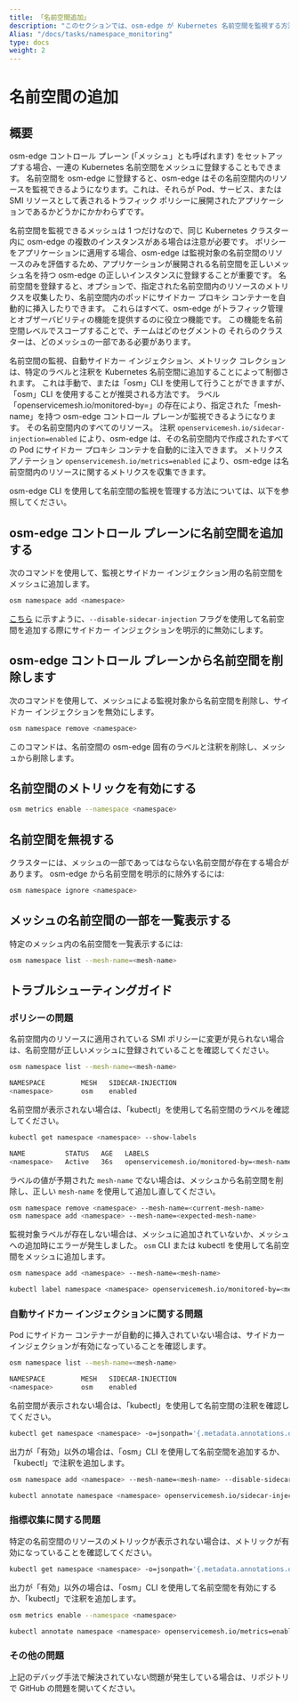 ```yaml
---
title: 「名前空間追加」
description: "このセクションでは、osm-edge が Kubernetes 名前空間を監視する方法と理由について説明します"
Alias: "/docs/tasks/namespace_monitoring"
type: docs
weight: 2
---
```


# 名前空間の追加

## 概要

osm-edge コントロール プレーン (「メッシュ」とも呼ばれます) をセットアップする場合、一連の Kubernetes 名前空間をメッシュに登録することもできます。 名前空間を osm-edge に登録すると、osm-edge はその名前空間内のリソースを監視できるようになります。これは、それらが Pod、サービス、または SMI リソースとして表されるトラフィック ポリシーに展開されたアプリケーションであるかどうかにかかわらずです。

名前空間を監視できるメッシュは 1 つだけなので、同じ Kubernetes クラスター内に osm-edge の複数のインスタンスがある場合は注意が必要です。 ポリシーをアプリケーションに適用する場合、osm-edge は監視対象の名前空間のリソースのみを評価するため、アプリケーションが展開される名前空間を正しいメッシュ名を持つ osm-edge の正しいインスタンスに登録することが重要です。
名前空間を登録すると、オプションで、指定された名前空間内のリソースのメトリクスを収集したり、名前空間内のポッドにサイドカー プロキシ コンテナーを自動的に挿入したりできます。 これらはすべて、osm-edge がトラフィック管理とオブザーバビリティの機能を提供するのに役立つ機能です。 この機能を名前空間レベルでスコープすることで、チームはどのセグメントの
それらのクラスターは、どのメッシュの一部である必要があります。

名前空間の監視、自動サイドカー インジェクション、メトリック コレクションは、特定のラベルと注釈を Kubernetes 名前空間に追加することによって制御されます。 これは手動で、または「osm」CLI を使用して行うことができますが、「osm」CLI を使用することが推奨される方法です。 ラベル「openservicemesh.io/monitored-by=<mesh-name>」の存在により、指定された「mesh-name」を持つ osm-edge コントロール プレーンが監視できるようになります。
その名前空間内のすべてのリソース。 注釈 `openservicemesh.io/sidecar-injection=enabled` により、osm-edge は、その名前空間内で作成されたすべての Pod にサイドカー プロキシ コンテナを自動的に注入できます。 メトリクス アノテーション `openservicemesh.io/metrics=enabled` により、osm-edge は名前空間内のリソースに関するメトリクスを収集できます。

osm-edge CLI を使用して名前空間の監視を管理する方法については、以下を参照してください。

## osm-edge コントロール プレーンに名前空間を追加する

次のコマンドを使用して、監視とサイドカー インジェクション用の名前空間をメッシュに追加します。

```bash
osm namespace add <namespace>
```

[こちら](docs/guides/app_onboarding/sidecar_injection/#explicitly-disabling-automatic-sidecar-injection-on-namespaces) に示すように、`--disable-sidecar-injection` フラグを使用して名前空間を追加する際にサイドカー インジェクションを明示的に無効にします。

## osm-edge コントロール プレーンから名前空間を削除します

次のコマンドを使用して、メッシュによる監視対象から名前空間を削除し、サイドカー インジェクションを無効にします。

```bash
osm namespace remove <namespace>
```

このコマンドは、名前空間の osm-edge 固有のラベルと注釈を削除し、メッシュから削除します。

## 名前空間のメトリックを有効にする

```bash
osm metrics enable --namespace <namespace>
```

## 名前空間を無視する

クラスターには、メッシュの一部であってはならない名前空間が存在する場合があります。 osm-edge から名前空間を明示的に除外するには:

```bash
osm namespace ignore <namespace>
```

## メッシュの名前空間の一部を一覧表示する

特定のメッシュ内の名前空間を一覧表示するには:

```bash
osm namespace list --mesh-name=<mesh-name>
```

## トラブルシューティングガイド

### ポリシーの問題

名前空間内のリソースに適用されている SMI ポリシーに変更が見られない場合は、名前空間が正しいメッシュに登録されていることを確認してください。

```bash
osm namespace list --mesh-name=<mesh-name>

NAMESPACE         MESH   SIDECAR-INJECTION
<namespace>       osm    enabled
```

名前空間が表示されない場合は、「kubectl」を使用して名前空間のラベルを確認してください。

```bash
kubectl get namespace <namespace> --show-labels

NAME          STATUS   AGE   LABELS
<namespace>   Active   36s   openservicemesh.io/monitored-by=<mesh-name>
```

ラベルの値が予期された `mesh-name` でない場合は、メッシュから名前空間を削除し、正しい `mesh-name` を使用して追加し直してください。

```bash
osm namespace remove <namespace> --mesh-name=<current-mesh-name>
osm namespace add <namespace> --mesh-name=<expected-mesh-name>
```

監視対象ラベルが存在しない場合は、メッシュに追加されていないか、メッシュへの追加時にエラーが発生しました。
`osm` CLI または kubectl を使用して名前空間をメッシュに追加します。

```bash
osm namespace add <namespace> --mesh-name=<mesh-name>
```

```bash
kubectl label namespace <namespace> openservicemesh.io/monitored-by=<mesh-name>
```

### 自動サイドカー インジェクションに関する問題

Pod にサイドカー コンテナーが自動的に挿入されていない場合は、サイドカー インジェクションが有効になっていることを確認します。

```bash
osm namespace list --mesh-name=<mesh-name>

NAMESPACE         MESH   SIDECAR-INJECTION
<namespace>       osm    enabled
```

名前空間が表示されない場合は、「kubectl」を使用して名前空間の注釈を確認してください。

```bash
kubectl get namespace <namespace> -o=jsonpath='{.metadata.annotations.openservicemesh\.io\/sidecar-injection}'
```

出力が「有効」以外の場合は、「osm」CLI を使用して名前空間を追加するか、「kubectl」で注釈を追加します。

```bash
osm namespace add <namespace> --mesh-name=<mesh-name> --disable-sidecar-injection=false
```

```bash
kubectl annotate namespace <namespace> openservicemesh.io/sidecar-injection=enabled --overwrite
```

### 指標収集に関する問題

特定の名前空間のリソースのメトリックが表示されない場合は、メトリックが有効になっていることを確認してください。

```bash
kubectl get namespace <namespace> -o=jsonpath='{.metadata.annotations.openservicemesh\.io\/metrics}'
```

出力が「有効」以外の場合は、「osm」CLI を使用して名前空間を有効にするか、「kubectl」で注釈を追加します。

```bash
osm metrics enable --namespace <namespace>
```

```bash
kubectl annotate namespace <namespace> openservicemesh.io/metrics=enabled --overwrite
```

### その他の問題

上記のデバッグ手法で解決されていない問題が発生している場合は、リポジトリで GitHub の問題を開いてください。
